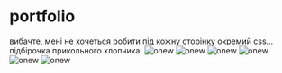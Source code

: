 # portfolio

вибачте, мені не хочеться робити під кожну сторінку окремий css...
підбірочка прикольного хлопчика:
<img src="./assets/images/onew.jpg" alt="onew"/>
<img src="./assets/images/onew_1.jpg" alt="onew"/>
<img src="./assets/images/onew_2.jpg" alt="onew"/>
<img src="./assets/images/onew_3.jpg" alt="onew"/>
<img src="./assets/images/onew_5.jpg" alt="onew"/>
<img src="./assets/images/onew_6.jpg" alt="onew"/>
